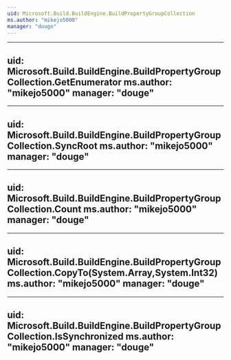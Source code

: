 ```yaml
---
uid: Microsoft.Build.BuildEngine.BuildPropertyGroupCollection
ms.author: "mikejo5000"
manager: "douge"
---
```


---
uid: Microsoft.Build.BuildEngine.BuildPropertyGroupCollection.GetEnumerator
ms.author: "mikejo5000"
manager: "douge"
---

---
uid: Microsoft.Build.BuildEngine.BuildPropertyGroupCollection.SyncRoot
ms.author: "mikejo5000"
manager: "douge"
---

---
uid: Microsoft.Build.BuildEngine.BuildPropertyGroupCollection.Count
ms.author: "mikejo5000"
manager: "douge"
---

---
uid: Microsoft.Build.BuildEngine.BuildPropertyGroupCollection.CopyTo(System.Array,System.Int32)
ms.author: "mikejo5000"
manager: "douge"
---

---
uid: Microsoft.Build.BuildEngine.BuildPropertyGroupCollection.IsSynchronized
ms.author: "mikejo5000"
manager: "douge"
---
